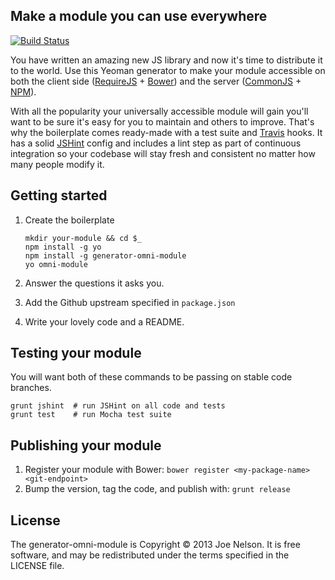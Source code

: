 ## Make a module you can use everywhere

[![Build Status](https://travis-ci.org/begriffs/generator-omni-module.png)](https://travis-ci.org/begriffs/generator-omni-module)

You have written an amazing new JS library and now it's time
to distribute it to the world. Use this Yeoman generator
to make your module accessible on both the client side
([RequireJS](http://requirejs.org/) + [Bower](http://bower.io/)) and
the server ([CommonJS](http://wiki.commonjs.org/wiki/Modules/1.1) +
[NPM](https://npmjs.org/)).

With all the popularity your universally accessible module will gain
you'll want to be sure it's easy for you to maintain and others to
improve. That's why the boilerplate comes ready-made with a test
suite and [Travis](https://travis-ci.org/) hooks. It has a solid
[JSHint](http://www.jshint.com/) config and includes a lint step as
part of continuous integration so your codebase will stay fresh and
consistent no matter how many people modify it.

## Getting started

1. Create the boilerplate

    ```
    mkdir your-module && cd $_
    npm install -g yo
    npm install -g generator-omni-module
    yo omni-module
    ```

2. Answer the questions it asks you.
3. Add the Github upstream specified in `package.json`
4. Write your lovely code and a README.

## Testing your module

You will want both of these commands to be passing on stable code
branches.

    grunt jshint  # run JSHint on all code and tests
    grunt test    # run Mocha test suite

## Publishing your module

1. Register your module with Bower: `bower register <my-package-name> <git-endpoint>`
2. Bump the version, tag the code, and publish with: `grunt release`

## License

The generator-omni-module is Copyright © 2013 Joe Nelson. It is free
software, and may be redistributed under the terms specified in the
LICENSE file.
